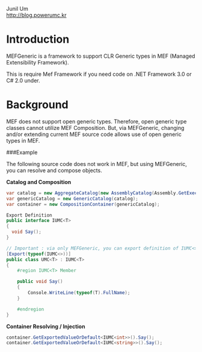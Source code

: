 Junil Um  
http://blog.powerumc.kr

Introduction
============

MEFGeneric is a framework to support CLR Generic types in MEF (Managed Extensibility Framework).

This is require Mef Framework if you need code on .NET Framework 3.0 or C# 2.0 under.

Background
==========

MEF does not support open generic types. Therefore, open generic type classes cannot utilize MEF Composition. But, via MEFGeneric, changing and/or extending current MEF source code allows use of open generic types in MEF.

###Example

The following source code does not work in MEF, but using MEFGeneric, you can resolve and compose objects.

**Catalog and Composition**
```c#
var catalog = new AggregateCatalog(new AssemblyCatalog(Assembly.GetExecutingAssembly()));
var genericCatalog = new GenericCatalog(catalog);
var container = new CompositionContainer(genericCatalog);

Export Definition
public interface IUMC<T>
{
  void Say();
}

// Important : via only MEFGeneric, you can export definition of IUMC<> generic types.
[Export(typeof(IUMC<>))]
public class UMC<T> : IUMC<T>
{
	#region IUMC<T> Member

	public void Say()
	{
		Console.WriteLine(typeof(T).FullName);
	}

	#endregion
}
```

**Container Resolving / Injection**
```c#
container.GetExportedValueOrDefault<IUMC<int>>().Say();
container.GetExportedValueOrDefault<IUMC<string>>().Say();
```
